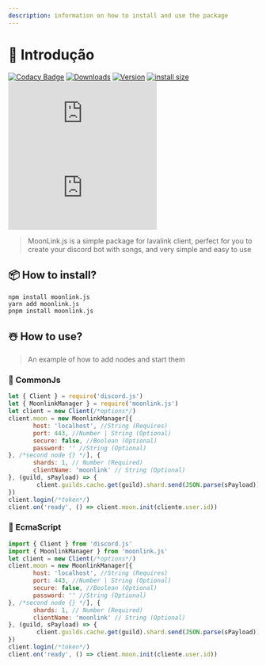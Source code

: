 ```yaml
---
description: information on how to install and use the package
---
```


# 🎲 Introdução

[![Codacy Badge](https://app.codacy.com/project/badge/Grade/7dd9288acdc94dacaa11ad80f36a9bd3)](https://www.codacy.com/gh/1Lucas1apk/moonlink.js/dashboard?utm\_source=github.com\&utm\_medium=referral\&utm\_content=1Lucas1apk/moonlink.js\&utm\_campaign=Badge\_Grade) [![Downloads](https://img.shields.io/npm/dt/moonlink.js.svg?color=3884FF)](https://www.npmjs.com/package/moonlink.js) [![Version](https://img.shields.io/npm/v/moonlink.js.svg?color=3884FF\&label=version)](https://www.npmjs.com/package/moonlink.js) [![install size](https://packagephobia.com/badge?p=moonlink.js)](https://packagephobia.com/result?p=moonlink.js) ![vulnabilites](https://img.shields.io/snyk/vulnerabilities/npm/moonlink.js) ![node](https://img.shields.io/node/v/moonlink.js)

> MoonLink.js is a simple package for lavalink client, perfect for you to create your discord bot with songs, and very simple and easy to use

## 📦 How to install?

```
npm install moonlink.js
yarn add moonlink.js
pnpm install moonlink.js
```

## ☃️ How to use?

> An example of how to add nodes and start them

### 🍭 CommonJs

```javascript
let { Client } = require('discord.js')
let { MoonlinkManager } = require('moonlink.js')
let client = new Client(/*options*/)
client.moon = new MoonlinkManager[{ 
       host: 'localhost', //String (Requires)
       port: 443, //Number | String (Optional)
       secure: false, //Boolean (Optional)
       password: '' //String (Optional)
}, /*second node {} */], { 
       shards: 1, // Number (Required)
       clientName: 'moonlink' // String (Optional)
}, (guild, sPayload) => { 
        client.guilds.cache.get(guild).shard.send(JSON.parse(sPayload)) 
})
client.login(/*token*/)
client.on('ready', () => client.moon.init(cliente.user.id))
```

### 🍩 EcmaScript

```javascript
import { Client } from 'discord.js'
import { MoonlinkManager } from 'moonlink.js'
let client = new Client(/*options*/)
client.moon = new MoonlinkManager[{ 
       host: 'localhost', //String (Requires)
       port: 443, //Number | String (Optional)
       secure: false, //Boolean (Optional)
       password: '' //String (Optional)
}, /*second node {} */], { 
       shards: 1, // Number (Required)
       clientName: 'moonlink' // String (Optional)
}, (guild, sPayload) => { 
        client.guilds.cache.get(guild).shard.send(JSON.parse(sPayload)) 
})
client.login(/*token*/)
client.on('ready', () => client.moon.init(cliente.user.id))
```
